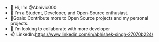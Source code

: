 - 👋 Hi, I’m @Abhivic000
- 📢 I'm a Student, Developer, and Open-Source enthusiast.
- 🥅Goals: Contribute more to Open Source projects and my personal projects.
- 💞️ I’m looking to collaborate with more developer
- 📫 LinkedIn:https://www.linkedin.com/in/abhishek-singh-27070b224/

<!---
Abhivic000/Abhivic000 is a ✨ special ✨ repository because its `README.md` (this file) appears on your GitHub profile.
You can click the Preview link to take a look at your changes.
--->
